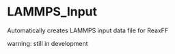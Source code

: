 # LAMMPS_Input
Automatically creates LAMMPS input data file for ReaxFF

warning: still in development
